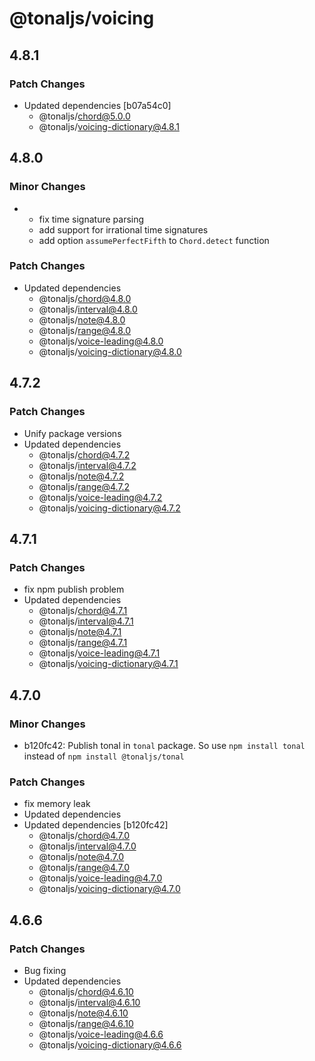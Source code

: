 # @tonaljs/voicing

## 4.8.1

### Patch Changes

- Updated dependencies [b07a54c0]
  - @tonaljs/chord@5.0.0
  - @tonaljs/voicing-dictionary@4.8.1

## 4.8.0

### Minor Changes

- - fix time signature parsing
  - add support for irrational time signatures
  - add option `assumePerfectFifth` to `Chord.detect` function

### Patch Changes

- Updated dependencies
  - @tonaljs/chord@4.8.0
  - @tonaljs/interval@4.8.0
  - @tonaljs/note@4.8.0
  - @tonaljs/range@4.8.0
  - @tonaljs/voice-leading@4.8.0
  - @tonaljs/voicing-dictionary@4.8.0

## 4.7.2

### Patch Changes

- Unify package versions
- Updated dependencies
  - @tonaljs/chord@4.7.2
  - @tonaljs/interval@4.7.2
  - @tonaljs/note@4.7.2
  - @tonaljs/range@4.7.2
  - @tonaljs/voice-leading@4.7.2
  - @tonaljs/voicing-dictionary@4.7.2

## 4.7.1

### Patch Changes

- fix npm publish problem
- Updated dependencies
  - @tonaljs/chord@4.7.1
  - @tonaljs/interval@4.7.1
  - @tonaljs/note@4.7.1
  - @tonaljs/range@4.7.1
  - @tonaljs/voice-leading@4.7.1
  - @tonaljs/voicing-dictionary@4.7.1

## 4.7.0

### Minor Changes

- b120fc42: Publish tonal in `tonal` package. So use `npm install tonal` instead of `npm install @tonaljs/tonal`

### Patch Changes

- fix memory leak
- Updated dependencies
- Updated dependencies [b120fc42]
  - @tonaljs/chord@4.7.0
  - @tonaljs/interval@4.7.0
  - @tonaljs/note@4.7.0
  - @tonaljs/range@4.7.0
  - @tonaljs/voice-leading@4.7.0
  - @tonaljs/voicing-dictionary@4.7.0

## 4.6.6

### Patch Changes

- Bug fixing
- Updated dependencies
  - @tonaljs/chord@4.6.10
  - @tonaljs/interval@4.6.10
  - @tonaljs/note@4.6.10
  - @tonaljs/range@4.6.10
  - @tonaljs/voice-leading@4.6.6
  - @tonaljs/voicing-dictionary@4.6.6
